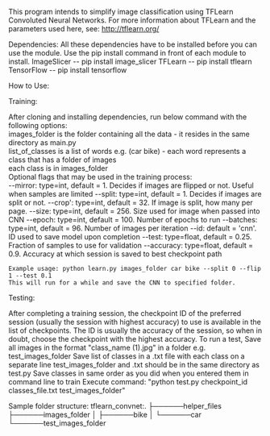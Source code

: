 This program intends to simplify image classification using TFLearn Convoluted Neural Networks.
For more information about TFLearn and the parameters used here, see: http://tflearn.org/

Dependencies:
All these dependencies have to be installed before you can use the module.
Use the pip install command in front of each module to install.
ImageSlicer -- pip install image_slicer
TFLearn -- pip install tflearn
TensorFlow -- pip install tensorflow

How to Use:
  
  Training: 
  
  After cloning and installing dependencies, run below command with the following options:  
    images_folder is the folder containing all the data - it resides in the same directory as main.py    
    list_of_classes is a list of words e.g. (car bike) - each word represents a class that has a folder of images    
    each class is in images_folder    
    Optional flags that may be used in the training process:    
      --mirror: type=int, default = 1. Decides if images are flipped or not. Useful when samples are limited
      --split: type=int, default = 1. Decides if images are split or not.
      --crop': type=int, default = 32. If image is split, how many per page.
      --size: type=int, default = 256. Size used for image when passed into CNN
      --epoch: type=int, default = 100. Number of epochs to run
      --batches: type=int, default = 96. Number of images per iteration
      --id: default = 'cnn'. ID used to save model upon completion
      --test: type=float, default = 0.25. Fraction of samples to use for validation
      --accuracy: type=float, default = 0.9. Accuracy at which session is saved to best checkpoint path
      
    Example usage: python learn.py images_folder car bike --split 0 --flip 1 --test 0.1        
    This will run for a while and save the CNN to specified folder.
  
  Testing:

  After completing a training session, the checkpoint ID of the preferred session (usually the session with highest accuracy) to use is available in the list of checkpoints. The ID is usually the accuracy of the session, so when in doubt, choose the checkpoint with the highest accuracy.
  To run a test, 
    Save all images in the format "class_name (1).jpg" in a folder e.g. test_images_folder
    Save list of classes in a .txt file with each class on a separate line
    test_images_folder and .txt should be in the same directory as test.py
    Save classes in same order as you did when you entered them in command line to train
    Execute command: "python test.py checkpoint_id classes_file.txt test_images_folder"

  Sample folder structure:
  tflearn_convnet:.
  ├──────helper_files
  ├──────images_folder
  │   ├──────bike
  │   └──────car
  └──────test_images_folder
